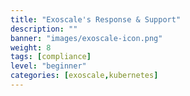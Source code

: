 ```yaml
---
title: "Exoscale's Response & Support"
description: ""
banner: "images/exoscale-icon.png"
weight: 8
tags: [compliance]
level: "beginner"
categories: [exoscale,kubernetes]
---
```

